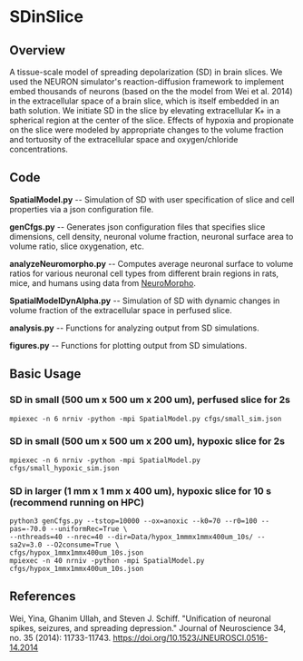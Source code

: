 # SDinSlice
## Overview
A tissue-scale model of spreading depolarization (SD) in brain slices.
We used the NEURON simulator's reaction-diffusion framework to implement embed thousands of neurons 
(based on the the model from Wei et al. 2014)
in the extracellular space of a brain slice, which is itself embedded in an bath solution.
We initiate SD in the slice by elevating extracellular K+ in a spherical region at the center of the slice.
Effects of hypoxia and propionate on the slice were modeled by appropriate changes to the volume fraction 
and tortuosity of the extracellular space and oxygen/chloride concentrations.

## Code
**SpatialModel.py** -- Simulation of SD with user specification of slice and cell properties via a json configuration file.

**genCfgs.py** -- Generates json configuration files that specifies slice dimensions, cell density, neuronal volume fraction,
neuronal surface area to volume ratio, slice oxygenation, etc.

**analyzeNeuromorpho.py** -- Computes average neuronal surface to volume ratios for various neuronal cell types from 
different brain regions in rats, mice, and humans using data from [NeuroMorpho](http://neuromorpho.org/).

**SpatialModelDynAlpha.py** -- Simulation of SD with dynamic changes in volume fraction of the extracellular 
space in perfused slice.

**analysis.py** -- Functions for analyzing output from SD simulations.

**figures.py** -- Functions for plotting output from SD simulations.

## Basic Usage 
### SD in small (500 um x 500 um x 200 um), perfused slice for 2s
```
mpiexec -n 6 nrniv -python -mpi SpatialModel.py cfgs/small_sim.json
```

### SD in small (500 um x 500 um x 200 um), hypoxic slice for 2s
```
mpiexec -n 6 nrniv -python -mpi SpatialModel.py cfgs/small_hypoxic_sim.json
```

### SD in larger (1 mm x 1 mm x 400 um), hypoxic slice for 10 s (recommend running on HPC)
```
python3 genCfgs.py --tstop=10000 --ox=anoxic --k0=70 --r0=100 --pas=-70.0 --uniformRec=True \
--nthreads=40 --nrec=40 --dir=Data/hypox_1mmmx1mmx400um_10s/ --sa2v=3.0 --O2consume=True \
cfgs/hypox_1mmx1mmx400um_10s.json
mpiexec -n 40 nrniv -python -mpi SpatialModel.py cfgs/hypox_1mmx1mmx400um_10s.json
```

## References
Wei, Yina, Ghanim Ullah, and Steven J. Schiff. "Unification of neuronal spikes, seizures, and spreading depression." Journal of Neuroscience 34, no. 35 (2014): 11733-11743.
https://doi.org/10.1523/JNEUROSCI.0516-14.2014



